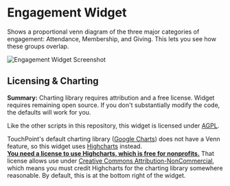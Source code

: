 # Engagement Widget

Shows a proportional venn diagram of the three major categories of engagement: Attendance, Membership, and Giving.  This lets you see how these groups
overlap.

![Engagement Widget Screenshot](https://github.com/TenthPres/TouchPointScripts/blob/master/.documentation/EngagementScreenshot.png?raw=true)


## Licensing & Charting
**Summary:** Charting library requires attribution and a free license.  Widget requires remaining open source.  If you don't substantially modify the
code, the defaults will work for you. 

Like the other scripts in this repository, this widget is licensed under [AGPL](https://en.wikipedia.org/wiki/Affero_General_Public_License).  

TouchPoint's default charting library ([Google Charts](https://developers.google.com/chart/)) does not have a Venn feature, so this widget uses 
[Highcharts](https://www.highcharts.com/) instead.  
**[You need a license to use Highcharts, which is free for nonprofits.](https://shop.highsoft.com/highsoft/form/noncommercialform)**  That license 
allows use under [Creative Commons Attribution-NonCommercial](https://creativecommons.org/licenses/by-nc/3.0/), which means you must credit Highcharts
for the charting library somewhere reasonable.  By default, this is at the bottom right of the widget. 